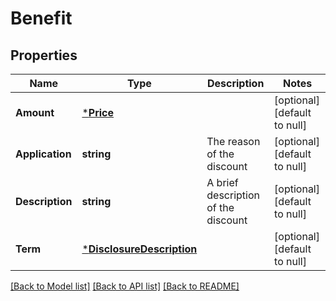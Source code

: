 # Benefit

## Properties
Name | Type | Description | Notes
------------ | ------------- | ------------- | -------------
**Amount** | [***Price**](Price.md) |  | [optional] [default to null]
**Application** | **string** | The reason of the discount | [optional] [default to null]
**Description** | **string** | A brief description of the discount | [optional] [default to null]
**Term** | [***DisclosureDescription**](DisclosureDescription.md) |  | [optional] [default to null]

[[Back to Model list]](../README.md#documentation-for-models) [[Back to API list]](../README.md#documentation-for-api-endpoints) [[Back to README]](../README.md)


